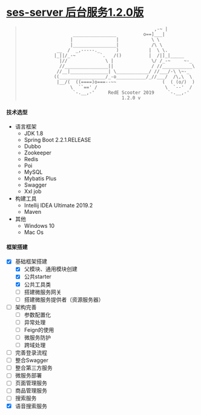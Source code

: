 # [ses-server 后台服务1.2.0版](https://gitee.com/rede-group/ses-server)

>                                                      ,-~ |
>                        ________________          o==]___|
>                       |                |            \ \
>                       |________________|            /\ \
>                  __  /  _,-----._      )           |  \ \.
>                 |_||/_-~         `.   /()          |  /|]_|_____
>                   |//              \ |              \/ /_-~     ~-_
>                   //________________||              / //___________\
>                  //__|______________| \____________/ //___/-\ \~-_
>                 ((_________________/_-o___________/_//___/  /\,\  \
>                  |__/(  ((====)o===--~~                 (  ( (o/)  )
>                       \  ``==' /                         \  `--'  /
>                        `-.__,-'     RedE Scooter 2019     `-.__,-'
>                                          1.2.0 v
> 



#### 技术选型

- 语言框架
	- JDK 1.8
	- Spring Boot 2.2.1.RELEASE
	- Dubbo
	- Zookeeper
	- Redis
	- Poi
	- MySQL
	- Mybatis Plus
	- Swagger
	- Xxl job 
- 构建工具
	- Intellij IDEA Ultimate 2019.2
	- Maven
- 其他
	- Windows 10
	- Mac Os

#### 框架搭建

- [x] 基础框架搭建
    - [x] 父模块、通用模块创建
    - [x] 公共starter
    - [x] 公共工具类
    - [ ] 搭建微服务网关
    - [ ] 搭建微服务提供者（资源服务器）
- [ ] 架构完善
    - [ ] 参数配置化
    - [ ] 异常处理
    - [ ] Feign的使用
    - [ ] 微服务防护
    - [ ] 跨域处理
- [ ] 完善登录流程
- [ ] 整合Swagger
- [ ] 整合第三方服务
- [ ] 微服务部署
- [ ] 页面管理服务
- [ ] 商品管理服务
- [ ] 搜索服务
- [x] 语音搜索服务